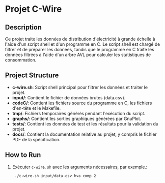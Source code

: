 # Projet C-Wire
## Description
Ce projet traite les données de distribution d'électricité à grande échelle à l'aide d'un script shell et 
d'un programme en C. Le script shell est chargé de filtrer et de préparer les données, tandis que le programme 
en C traite les données filtrées à l'aide d'un arbre AVL pour calculer les statistiques de consommation.
## Project Structure
- **c-wire.sh**: Script shell principal pour filtrer les données et traiter le projet.
- **input/**: Contient le fichier de données brutes (data.csv).
- **codeC/**: Contient les fichiers source du programme en C, les fichiers d'en-tête et le Makefile.
- **tmp/**: Fichiers temporaires générés pendant l'exécution du script.
- **graphs/**: Contient les sorties graphiques générées par GnuPlot.
- **tests/**: Contient les données de test et les résultats pour la validation du projet.
- **docs/**: Contient la documentation relative au projet, y compris le fichier PDF de la spécification.

## How to Run
1. Exécuter `c-wire.sh` avec les arguments nécessaires, par exemple.:  
   ```bash
    ./c-wire.sh input/data.csv hva comp 2     

